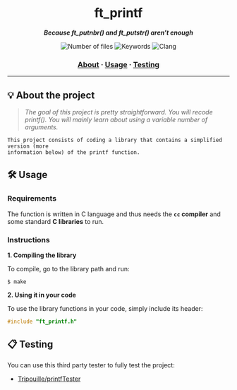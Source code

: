 <h1 align="center">
	ft_printf
</h1>

<p align="center">
	<b><i>Because ft_putnbr() and ft_putstr() aren’t enough</i></b><br>
</p>

<p align="center">
	<img alt="Number of files" src="https://img.shields.io/github/directory-file-count/JJunghyunY/Ecole-42/ft_printf" />
  <img alt="Keywords" src="https://img.shields.io/badge/keyword-Unix%20logic-red" />
	<img alt="Clang" src="https://img.shields.io/badge/c-100%25-blue" />
</p>

<h3 align="center">
	<a href="#%EF%B8%8F-about">About</a>
	<span> · </span>
	<a href="#%EF%B8%8F-usage">Usage</a>
	<span> · </span>
	<a href="#-testing">Testing</a>
</h3>

---

## 💡 About the project

> _The goal of this project is pretty straightforward. You will recode printf().
You will mainly learn about using a variable number of arguments._

	This project consists of coding a library that contains a simplified version (more
	information below) of the printf function.

## 🛠️ Usage

### Requirements

The function is written in C language and thus needs the **`cc` compiler** and some standard **C libraries** to run.

### Instructions

**1. Compiling the library**

To compile, go to the library path and run:

```shell
$ make
```

**2. Using it in your code**

To use the library functions in your code, simply include its header:

```C
#include "ft_printf.h"
```

## 📋 Testing

You can use this third party tester to fully test the project:

* [Tripouille/printfTester](https://github.com/Tripouille/printfTester)

